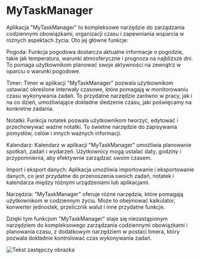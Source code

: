﻿# MyTaskManager

Aplikacja "MyTaskManager" to kompleksowe narzędzie do zarządzania codziennymi obowiązkami, organizacji czasu i zapewniania wsparcia w różnych aspektach życia. Oto jej główne funkcje:

Pogoda: Funkcja pogodowa dostarcza aktualne informacje o pogodzie, takie jak temperatura, warunki atmosferyczne i prognoza na najbliższe dni. To pomaga użytkownikom planować swoje aktywności na zewnątrz w oparciu o warunki pogodowe.

Timer: Timer w aplikacji "MyTaskManager" pozwala użytkownikom ustawiać określone interwały czasowe, które pomagają w monitorowaniu czasu wykonywania zadań. To przydatne narzędzie zarówno w pracy, jak i na co dzień, umożliwiające dokładne śledzenie czasu, jaki poświęcamy na konkretne zadania.

Notatki: Funkcja notatek pozwala użytkownikom tworzyć, edytować i przechowywać ważne notatki. To świetne narzędzie do zapisywania pomysłów, celów i innych ważnych informacji.

Kalendarz: Kalendarz w aplikacji "MyTaskManager" umożliwia planowanie spotkań, zadań i wydarzeń. Użytkownicy mogą ustalać daty, godziny i przypomnienia, aby efektywnie zarządzać swoim czasem.

Import i eksport danych: Aplikacja umożliwia importowanie i eksportowanie danych, co jest przydatne do przenoszenia swoich zadań, notatek i kalendarza między różnymi urządzeniami lub aplikacjami.

Narzędzia: "MyTaskManager" oferuje różne narzędzia, które pomagają użytkownikom w codziennym życiu. Może to obejmować kalkulator, konwerter jednostek, przelicznik walut i inne przydatne funkcje.

Dzięki tym funkcjom "MyTaskManager" staje się niezastąpionym narzędziem do kompleksowego zarządzania codziennymi obowiązkami i planowania czasu, z dodatkowym narzędziem w postaci timera, który pozwala dokładnie kontrolować czas wykonywania zadań.

<img src="https://d13uy3bdhwkuhk.cloudfront.net/gallery/2758586-e6cd4c9890f0094243bbcd8e9c6112bc.jpg" alt="Tekst zastępczy obrazka">
